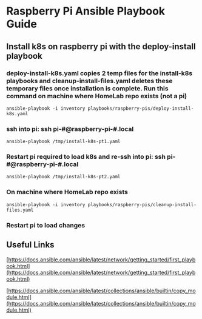 # Raspberry Pi Ansible Playbook Guide

## Install k8s on raspberry pi with the deploy-install playbook

### deploy-install-k8s.yaml copies 2 temp files for the install-k8s playbooks and cleanup-install-files.yaml deletes these temporary files once installation is complete. Run this command on machine where HomeLab repo exists (not a pi)

```ansible-playbook -i inventory playbooks/raspberry-pis/deploy-install-k8s.yaml```

### ssh into pi: ssh pi-#@raspberry-pi-#.local

```ansible-playbook /tmp/install-k8s-pt1.yaml```

### Restart pi required to load k8s and re-ssh into pi: ssh pi-#@raspberry-pi-#.local

```ansible-playbook /tmp/install-k8s-pt2.yaml```

### On machine where HomeLab repo exists

```ansible-playbook -i inventory playbooks/raspberry-pis/cleanup-install-files.yaml```

### Restart pi to load changes

## Useful Links

[https://docs.ansible.com/ansible/latest/network/getting_started/first_playbook.html](https://docs.ansible.com/ansible/latest/network/getting_started/first_playbook.html)

[https://docs.ansible.com/ansible/latest/collections/ansible/builtin/copy_module.html](https://docs.ansible.com/ansible/latest/collections/ansible/builtin/copy_module.html)
